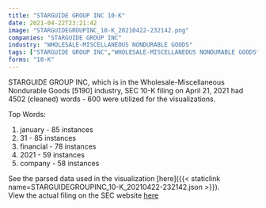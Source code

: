 ```yaml
---
title: "STARGUIDE GROUP INC 10-K"
date: 2021-04-22T23:21:42
image: "STARGUIDEGROUPINC_10-K_20210422-232142.png"
companies: "STARGUIDE GROUP INC"
industry: "WHOLESALE-MISCELLANEOUS NONDURABLE GOODS"
tags: ["STARGUIDE GROUP INC","WHOLESALE-MISCELLANEOUS NONDURABLE GOODS","04-21-2021","10-K"]
forms: "10-K"
---
```

STARGUIDE GROUP INC, which is in the Wholesale-Miscellaneous Nondurable Goods [5190] industry, SEC 10-K filing on April 21, 2021 had 4502 (cleaned) words - 600 were utilized for the visualizations.

Top Words:
1. january - 85 instances
2. 31 - 85 instances
3. financial - 78 instances
4. 2021 - 59 instances
5. company - 58 instances


See the parsed data used in the visualization [here]({{< staticlink name=STARGUIDEGROUPINC_10-K_20210422-232142.json >}}).  
View the actual filing on the SEC website [here](https://www.sec.gov/Archives/edgar/data/1803096/0001477932-21-002551.txt)